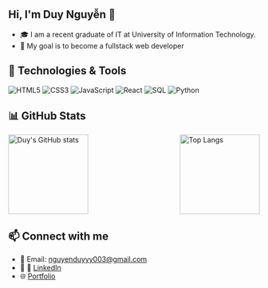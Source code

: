 ## Hi, I'm Duy Nguyễn 👋
- 🎓 I am a recent graduate of IT at University of Information Technology.
- 🎯 My goal is to become a fullstack web developer

## 🔧 Technologies & Tools  
![HTML5](https://img.shields.io/badge/HTML5-E34F26?logo=html5&logoColor=white)
![CSS3](https://img.shields.io/badge/CSS3-1572B6?logo=css3&logoColor=white)
![JavaScript](https://img.shields.io/badge/JavaScript-F7DF1E?logo=javascript&logoColor=black)
![React](https://img.shields.io/badge/React-20232A?logo=react&logoColor=61DAFB)
![SQL](https://img.shields.io/badge/SQL-4479A1?logo=postgresql&logoColor=white)
![Python](https://img.shields.io/badge/Python-3776AB?logo=python&logoColor=white)

## 📊 GitHub Stats  
<div style="display: flex; justify-content: space-between;">
  <img src="https://github-readme-stats.vercel.app/api?username=Hew01&show_icons=true&theme=tokyonight" alt="Duy's GitHub stats" height="160"/>
  <img src="https://github-readme-stats.vercel.app/api/top-langs/?username=Hew01&layout=compact&theme=tokyonight" alt="Top Langs" height="160"/>
</div>

## 📫 Connect with me  
- 📧 Email: nguyenduyyy003@gmail.com
- 🔗 🔗 [LinkedIn]([https://linkedin.com/in/yourprofile](https://www.linkedin.com/in/nguy%E1%BB%85n-duy-4a8b33367/))  
- 🌐 [Portfolio](Updatelate)  
